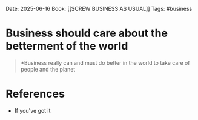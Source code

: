 Date: 2025-06-16
Book: [[SCREW BUSINESS AS USUAL]]
Tags:  #business 

# Business should care about the betterment of the world

>*Business really can and must do better in the world to take care of people and the planet

# References
- If you've got it 
 